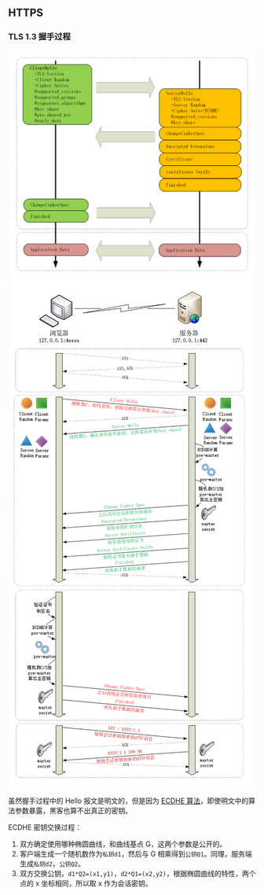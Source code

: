 ## HTTPS

### TLS 1.3 握手过程

![](./TLS1.3.Msg.png)
![](./TLS1.3.Handshake.png)

虽然握手过程中的 Hello 报文是明文的，但是因为 [ECDHE 算法](https://www.cnblogs.com/xiaolincoding/p/14318338.html)，即使明文中的算法参数暴露，黑客也算不出真正的密钥。

ECDHE 密钥交换过程：
1. 双方确定使用哪种椭圆曲线，和曲线基点 G，这两个参数是公开的。
2. 客户端生成一个随机数作为`私钥d1`，然后与 G 相乘得到`公钥Q1`。同理，服务端生成`私钥d2`，`公钥Q2`。
3. 双方交换公钥，`d1*Q2=(x1,y1)`，`d2*Q1=(x2,y2)`，根据椭圆曲线的特性，两个点的 x 坐标相同，所以取 x 作为会话密钥。
